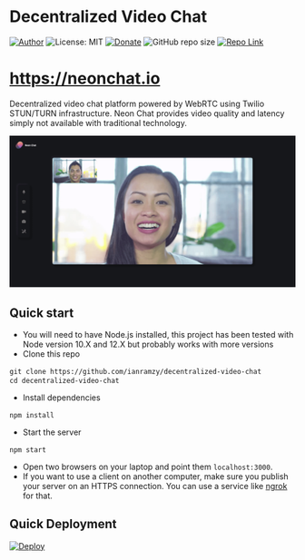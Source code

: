 # Decentralized Video Chat
[![Author](https://img.shields.io/badge/Author-ianramzy-brightgreen.svg)](https://ianramzy.com)
![License: MIT](https://img.shields.io/badge/License-MIT-yellow.svg) 
[![Donate](https://img.shields.io/badge/Donate-PayPal-brightgreen.svg)](https://paypal.me/ianramzy)
![GitHub repo size](https://img.shields.io/github/repo-size/ianramzy/decentralized-video-chat.svg)
[![Repo Link](https://img.shields.io/badge/Repo-Link-black.svg)](https://github.com/ianramzy/decentralized-video-chat)
# https://neonchat.io

Decentralized video chat platform powered by WebRTC using Twilio STUN/TURN infrastructure. 
Neon Chat provides video quality and latency simply not available with traditional 
technology.

![screenshot](public/images/githubpreview.png "Video Calling")

## Quick start
* You will need to have Node.js installed, this project has been tested with Node version 10.X and 12.X but 
probably works with more versions
* Clone this repo
```
git clone https://github.com/ianramzy/decentralized-video-chat
cd decentralized-video-chat
```
* Install dependencies
```
npm install
```
* Start the server
```
npm start
```
* Open two browsers on your laptop and point them `localhost:3000`. 
* If you want to use a client on another computer, make sure you publish your server on an HTTPS connection.
 You can use a service like [ngrok](https://ngrok.com/) for that.
 
 ## Quick Deployment
[![Deploy](https://www.herokucdn.com/deploy/button.svg)](https://heroku.com/deploy?template=https://github.com/ianramzy/decentralized-video-chat)

